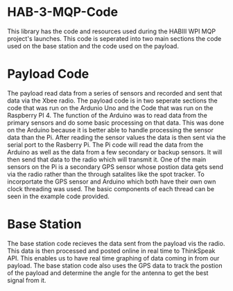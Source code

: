 # HAB-3-MQP-Code
This library has the code and resources used during the HABIII WPI MQP project's launches. This code is seperated into two main sections the code used on the base station and the code used on the payload.

# Payload Code
The payload read data from a series of sensors and recorded and sent that data via the Xbee radio. The payload code is in two seperate sections the code that was run on the Ardunio Uno and the Code that was run on the Raspberry PI 4. 
The function of the Arduino was to read data from the primary sensors and do some basic processing on that data. This was done on the Arduino because it is better able to handle processing the sensor data than the Pi. After reading the sensor values the data is then sent via the serial port to the Rasberry Pi. 
The Pi code will read the data from the Arduino as well as the data from a few secondary or backup sensors. It will then send that data to the radio which will transmit it. One of the main sensors on the Pi is a secondary GPS sensor whose postion data gets send via the radio rather than the through satalites like the spot tracker. To incorportate the GPS sensor and Arduino which both have their own own clock threading was used. The basic components of each thread can be seen in the example code provided. 

# Base Station
The base station code recieves the data sent from the payload vis the radio. This data is then processed and posted online in real time to ThinkSpeak API. This enables us to have real time graphing of data coming in from our payload. The base station code also uses the GPS data to track the postion of the payload and determine the angle for the antenna to get the best signal from it. 
